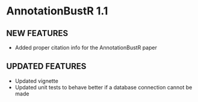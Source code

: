 AnnotationBustR 1.1
============

## NEW FEATURES
* Added proper citation info for the AnnotationBustR paper

## UPDATED FEATURES

* Updated vignette
* Updated unit tests to behave better if a database connection cannot be made
